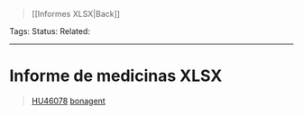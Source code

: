 > [[Informes XLSX|Back]]

Tags: 
Status: 
Related: 

___

# Informe de medicinas XLSX

> [HU46078](https://odoo.puntsistemes.com/web#id=46078&model=project.task&view_type=form&cids=1&menu_id=979)
> [bonagent](https://github.com/puntsistemes/bona-gent_odoo/pull/43/commits/47e8eb00f793873b75e65fd905079996eee73dda)

